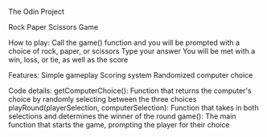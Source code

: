 The Odin Project

Rock Paper Scissors Game

How to play:
Call the game() function and you will be prompted with a choice of rock, paper, or scissors
Type your answer
You will be met with a win, loss, or tie, as well as the score

Features:
Simple gameplay
Scoring system
Randomized computer choice

Code details:
getComputerChoice(): Function that returns the computer's choice by randomly selecting between the three choices
playRound(playerSelection, computerSelection): Function that takes in both selections and determines the winner of the round
game(): The main function that starts the game, prompting the player for their choice